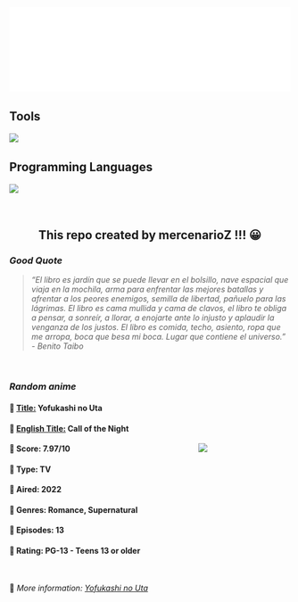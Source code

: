 
<img src="svg/nai.svg" />

<p>
  <h2>Tools</h2>
  <a href="https://skillicons.dev">
    <img src="https://skillicons.dev/icons?i=git,bash,vim,ubuntu,tensorflow,pytorch,docker,raspberrypi" />
  </a>

  <br />

  <h2>Programming Languages</h2>

  <a href="https://skillicons.dev">
    <img src="https://skillicons.dev/icons?i=python,c,cpp" />
  </a>
</p>

<br />

<h2 align="center">This repo created by mercenarioZ !!! 😀</h2>
<h3><i>Good Quote</i></h3>

<blockquote>
<i>
“El libro es jardín que se puede llevar en el bolsillo, nave espacial que viaja en la mochila, arma para enfrentar las mejores batallas y afrentar a los peores enemigos, semilla de libertad, pañuelo para las lágrimas. El libro es cama mullida y cama de clavos, el libro te obliga a pensar, a sonreír, a llorar, a enojarte ante lo injusto y aplaudir la venganza de los justos. El libro es comida, techo, asiento, ropa que me arropa, boca que besa mi boca. Lugar que contiene el universo.” - Benito Taibo
</i>
</blockquote>

<br />

<h3><i>Random anime</i></h3>

<h4>
  <strong>🥭 <u>Title:</u></strong> Yofukashi no Uta
</h4>

<h4>🌿 <u>English Title:</u> Call of the Night</h4>

<img align="right" width="165" src=https://cdn.myanimelist.net/images/anime/1045/123711.jpg />

<h4>🌱 Score: 7.97/10</h4>

<h4>🌲 Type: TV</h4>

<h4>🌴 Aired: 2022</h4>

<h4>🌵 Genres: Romance, Supernatural</h4>

<h4>🥑 Episodes: 13</h4>

<h4>🍏 Rating: PG-13 - Teens 13 or older</h4>

<br />

🍂 *More information: [Yofukashi no Uta](https://myanimelist.net/anime/50346/Yofukashi_no_Uta)*
    